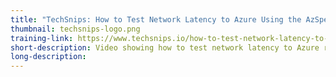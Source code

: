 ```yaml
---
title: "TechSnips: How to Test Network Latency to Azure Using the AzSpeedTest Community PowerShell Module"
thumbnail: techsnips-logo.png
training-link: https://www.techsnips.io/how-to-test-network-latency-to-azure-using-the-azspeedtest-community-powershell-module-coming-soon
short-description: Video showing how to test network latency to Azure regions using the AzSpeedTest module.
long-description:
---
```

